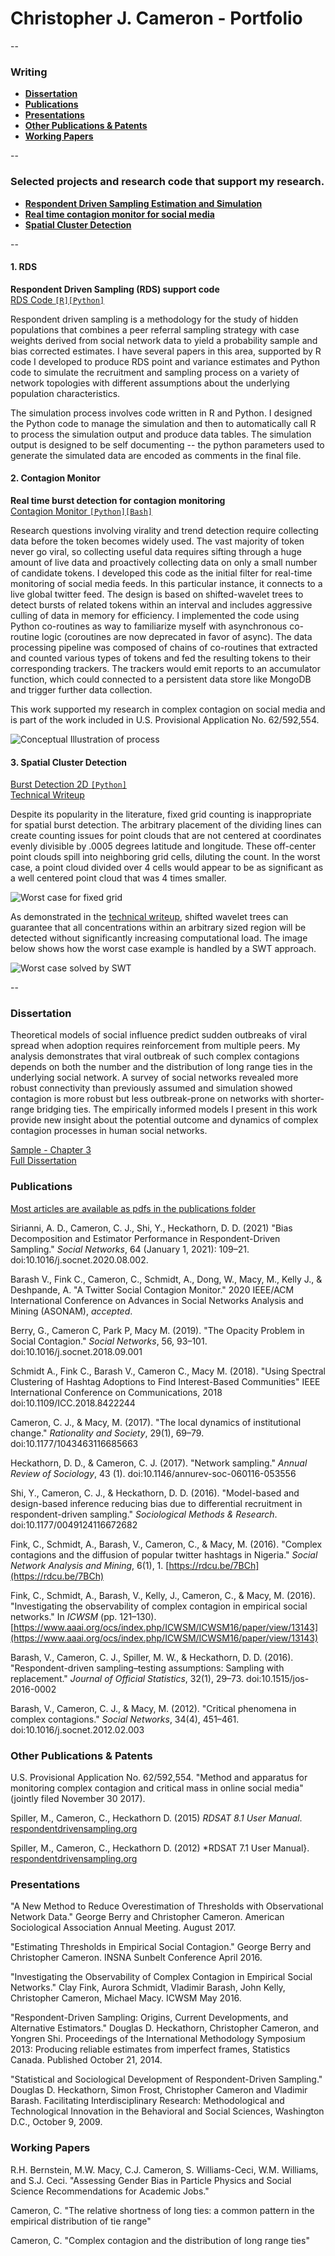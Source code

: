 # Christopher J. Cameron - Portfolio
--

### Writing

- [**Dissertation**](#dissertation)  
- [**Publications**](#publications)  
- [**Presentations**](#presentations)  
- [**Other Publications & Patents**](#other-publications-&-patents)  
- [**Working Papers**](#working-Papers)  

--  
### Selected projects and research code that support my research. 

- [**Respondent Driven Sampling Estimation and Simulation**](#1.-rds)  
- [**Real time contagion monitor for social media**](#2.-contagion-monitor)  
- [**Spatial Cluster Detection**](#3.-spatial-burst-detection)  

-- 

#### 1. RDS
**Respondent Driven Sampling (RDS) support code**  
[RDS Code ```[R][Python]```](RDS)

Respondent driven sampling is a methodology for the study of hidden populations that combines a peer referral sampling strategy with case weights derived from social network data to yield a probability sample and bias corrected estimates. I have several papers in this area, supported by R code I developed to produce RDS point and variance estimates and Python code to simulate the recruitment and sampling process on a variety of network topologies with different assumptions about the underlying population characteristics. 

The simulation process involves code written in R and Python. I designed the Python code to manage the simulation and then to automatically call R to process the simulation output and produce data tables. The simulation output is designed to be self documenting -- the python parameters used to generate the simulated data are encoded as comments in the final file. 


#### 2. Contagion Monitor  
**Real time burst detection for contagion monitoring**  
[Contagion Monitor ```[Python][Bash]```](contagion_monitor)

Research questions involving virality and trend detection require collecting data before the token becomes widely used. The vast majority of token never go viral, so collecting useful data requires sifting through a huge amount of live data and proactively collecting data on only a small number of candidate tokens. I developed this code as the initial filter for real-time monitoring of social media feeds. In this particular instance, it connects to a live global twitter feed. The design is based on shifted-wavelet trees to detect bursts of related tokens within an interval and includes aggressive culling of data in memory for efficiency.  I implemented the code using Python co-routines as way to familiarize myself with asynchronous co-routine logic (coroutines are now deprecated in favor of async). The data processing pipeline was composed of chains of co-routines that extracted and counted various types of tokens and fed the resulting tokens to their corresponding trackers. The trackers would emit reports to an accumulator function, which could connected to a persistent data store like MongoDB and trigger further data collection. 

This work supported my research in complex contagion on social media and is part of the work included in U.S. Provisional Application No. 62/592,554.

![Conceptual Illustration of process](contagion_monitor/swm_pipeline_and_composition.png)



#### 3. Spatial Cluster Detection  
[Burst Detection 2D ```[Python]```](burst_detection_2D)  
[Technical Writeup](burst_detection_2D/spatial-burst-detection-2D.pdf)

Despite its popularity in the literature, fixed grid counting is inappropriate for spatial burst detection. The arbitrary placement of the dividing lines can create counting issues for point clouds that are not centered at coordinates evenly divisible by .0005 degrees latitude and longitude. These off-center point clouds spill into neighboring grid cells, diluting the count. In the worst case, a point cloud divided over 4 cells would appear to be as significant as a well centered point cloud that was 4 times smaller.

![Worst case for fixed grid](burst_detection_2D/bad_case_400px.png)

As demonstrated in the [technical writeup](burst_detection_2D/spatial-burst-detection-2D.pdf), shifted wavelet trees can guarantee that all concentrations within an arbitrary sized region will be detected without significantly increasing computational load. The image below shows how the worst case example is handled by a SWT approach. 

![Worst case solved by SWT](burst_detection_2D/2x_box_400px.png)






-- 

### Dissertation

Theoretical models of social influence predict sudden outbreaks of viral spread when adoption requires reinforcement from multiple peers. My analysis demonstrates that viral outbreak of such complex contagions depends on both the number and the distribution of long range ties in the underlying social network. A survey of social networks revealed more robust connectivity than previously assumed and simulation showed contagion is more robust but less outbreak-prone on networks with shorter-range bridging ties. The empirically informed models I present in this work provide new insight about the
potential outcome and dynamics of complex contagion processes in human social networks.

[Sample - Chapter 3](publications/cameron_dissertation_sample_ch3.pdf)   
[Full Dissertation](publications/Cameron_dissertation_2016_Complex_contagion_in_social_networks.pdf)



### Publications

[Most articles are available as pdfs in the publications folder](publications)

Sirianni, A. D., Cameron, C. J., Shi, Y., Heckathorn, D. D. (2021) "Bias Decomposition and Estimator Performance in Respondent-Driven Sampling." *Social Networks*, 64 (January 1, 2021): 109–21. doi:10.1016/j.socnet.2020.08.002.

Barash V., Fink C., Cameron, C., Schmidt, A., Dong, W.,  Macy, M., Kelly J., \& Deshpande, A. "A Twitter Social Contagion Monitor." 2020 IEEE/ACM International Conference on Advances in Social Networks Analysis and Mining (ASONAM), *accepted*.

Berry, G., Cameron C, Park P, Macy M. (2019). "The Opacity Problem in Social Contagion." *Social Networks*, 56, 93–101. doi:10.1016/j.socnet.2018.09.001

Schmidt A., Fink C., Barash V., Cameron C., Macy M. (2018). "Using Spectral Clustering of Hashtag Adoptions to Find Interest-Based Communities" IEEE International Conference on Communications, 2018 doi:10.1109/ICC.2018.8422244 

Cameron, C. J., \& Macy, M. (2017). "The local dynamics of institutional change." *Rationality and Society*, 29(1), 69–79. doi:10.1177/1043463116685663

Heckathorn, D. D., \& Cameron, C. J. (2017). "Network sampling." *Annual Review of Sociology*, 43 (1). doi:10.1146/annurev-soc-060116-053556

Shi, Y., Cameron, C. J., \& Heckathorn, D. D. (2016). "Model-based and design-based inference reducing bias due to differential recruitment in respondent-driven sampling." *Sociological Methods \& Research*. doi:10.1177/0049124116672682

Fink, C., Schmidt, A., Barash, V., Cameron, C., \& Macy, M. (2016). "Complex contagions and the diffusion of popular twitter hashtags in Nigeria." *Social Network Analysis and Mining*, 6(1), 1. [https://rdcu.be/7BCh](https://rdcu.be/7BCh)

Fink, C., Schmidt, A., Barash, V., Kelly, J., Cameron, C., \& Macy, M. (2016). "Investigating the observability of complex contagion in empirical social networks." In *ICWSM* (pp. 121–130).  [https://www.aaai.org/ocs/index.php/ICWSM/ICWSM16/paper/view/13143](https://www.aaai.org/ocs/index.php/ICWSM/ICWSM16/paper/view/13143)

Barash, V., Cameron, C. J., Spiller, M. W., \& Heckathorn, D. D. (2016). "Respondent-driven sampling–testing assumptions: Sampling with replacement." *Journal of Official Statistics*, 32(1), 29–73. doi:10.1515/jos-2016-0002

Barash, V., Cameron, C. J., \& Macy, M. (2012). "Critical phenomena in complex contagions." *Social Networks*, 34(4), 451–461. doi:10.1016/j.socnet.2012.02.003

### Other Publications & Patents

U.S. Provisional Application No. 62/592,554. "Method and apparatus for monitoring complex contagion and critical mass in online social media" (jointly filed November 30 2017).

Spiller, M., Cameron, C., Heckathorn D. (2015) *RDSAT 8.1 User Manual*. [respondentdrivensampling.org](respondentdrivensampling.org)
    
Spiller, M., Cameron, C., Heckathorn D. (2012) *RDSAT 7.1 User Manual}. [respondentdrivensampling.org](respondentdrivensampling.org)  

### Presentations

"A New Method to Reduce Overestimation of Thresholds with Observational Network Data." George Berry and Christopher Cameron. American Sociological Association Annual Meeting. August 2017.

"Estimating Thresholds in Empirical Social Contagion." George Berry and Christopher Cameron. INSNA Sunbelt Conference April 2016. 
   
"Investigating the Observability of Complex Contagion in Empirical Social Networks." Clay Fink, Aurora Schmidt, Vladimir Barash, John Kelly, Christopher Cameron, Michael Macy. ICWSM May 2016.
      
"Respondent-Driven Sampling: Origins, Current Developments, and Alternative Estimators." Douglas D. Heckathorn, Christopher Cameron, and Yongren Shi. Proceedings of the International Methodology Symposium 2013: Producing reliable estimates from imperfect frames, Statistics Canada. Published October 21, 2014.

"Statistical and Sociological Development of Respondent-Driven Sampling." Douglas D. Heckathorn, Simon Frost, Christopher Cameron and Vladimir Barash. Facilitating Interdisciplinary Research: Methodological and Technological Innovation in the Behavioral and Social Sciences, Washington D.C., October 9, 2009.   

### Working Papers

R.H. Bernstein, M.W. Macy, C.J. Cameron, S. Williams-Ceci, W.M. Williams, and S.J. Ceci. "Assessing Gender Bias in Particle Physics and Social Science Recommendations for Academic Jobs."
    
Cameron, C. "The relative shortness of long ties: a common pattern in the empirical distribution of tie range"
    
Cameron, C. "Complex contagion and the distribution of long range ties"


